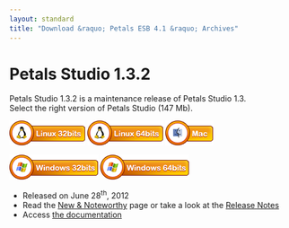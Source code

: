 ```yaml
---
layout: standard
title: "Download &raquo; Petals ESB 4.1 &raquo; Archives"
--- 
```


# Petals Studio 1.3.2

Petals Studio 1.3.2 is a maintenance release of Petals Studio 1.3.  
Select the right version of Petals Studio (147 Mb).

<a href="http://download.petalslink.com/petals-studio/Petals-Studio--1.3.2--linux.gtk.x86.zip"><img alt="Linux x32" src="images/linux_32.png" /></a> 
<a href="http://download.petalslink.com/petals-studio/Petals-Studio--1.3.2--linux.gtk.x86_64.zip"><img alt="Linux x64" src="images/linux_64.png" /></a>
<a href="http://download.petalslink.com/petals-studio/Petals-Studio--1.3.2--macosx.cocoa.x86_64.zip"><img alt="MacOS" src="images/mac.png" /></a><br />  

<a href="http://download.petalslink.com/petals-studio/Petals-Studio--1.3.2--win32.win32.x86.zip"><img alt="Windows x32" src="images/windows_32.png"/></a>
<a href="http://download.petalslink.com/petals-studio/Petals-Studio--1.3.2--win32.win32.x86_64.zip"><img alt="Windows x64" src="images/windows_64.png"/></a>

- Released on June 28<sup>th</sup>, 2012
- Read the [New & Noteworthy](https://doc.petalslink.com/display/petalsstudio13/New+and+Noteworthy) page or take a look at the [Release Notes](https://jira.petalslink.com/secure/ReleaseNote.jspa?projectId=10070&version=10333)
- Access [the documentation](https://doc.petalslink.com/display/petalsstudio13/Petals+Studio+1.3)
